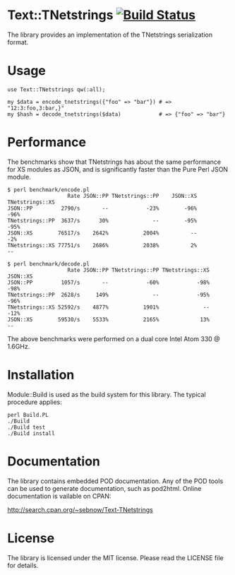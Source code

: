 Text::TNetstrings [![Build Status][cibadge]][ci]
=================

The library provides an implementation of the TNetstrings serialization
format.

[ci]:      https://travis-ci.org/sebnow/text-tnetstrings-perl
[cibadge]: https://travis-ci.org/sebnow/text-tnetstrings-perl.png?branch=master

Usage
=====

	use Text::TNetstrings qw(:all);

	my $data = encode_tnetstrings({"foo" => "bar"}) # => "12:3:foo,3:bar,}"
	my $hash = decode_tnetstrings($data)            # => {"foo" => "bar"}

Performance
===========

The benchmarks show that TNetstrings has about the same performance for
XS modules as JSON, and is significantly faster than the Pure Perl JSON
module.

    $ perl benchmark/encode.pl
                       Rate JSON::PP TNetstrings::PP    JSON::XS TNetstrings::XS
    JSON::PP         2790/s       --            -23%        -96%            -96%
    TNetstrings::PP  3637/s      30%              --        -95%            -95%
    JSON::XS        76517/s    2642%           2004%          --             -2%
    TNetstrings::XS 77751/s    2686%           2038%          2%              --

    $ perl benchmark/decode.pl
                       Rate JSON::PP TNetstrings::PP TNetstrings::XS    JSON::XS
    JSON::PP         1057/s       --            -60%            -98%        -98%
    TNetstrings::PP  2628/s     149%              --            -95%        -96%
    TNetstrings::XS 52592/s    4877%           1901%              --        -12%
    JSON::XS        59530/s    5533%           2165%             13%          --

The above benchmarks were performed on a dual core Intel Atom 330 @ 1.6GHz.


Installation
============

Module::Build is used as the build system for this library. The typical
procedure applies:

    perl Build.PL
    ./Build
    ./Build test
    ./Build install


Documentation
=============

The library contains embedded POD documentation. Any of the POD tools
can be used to generate documentation, such as pod2html. Online
documentation is vailable on CPAN:

http://search.cpan.org/~sebnow/Text-TNetstrings


License
=======

The library is licensed under the MIT license. Please read the LICENSE
file for details.


